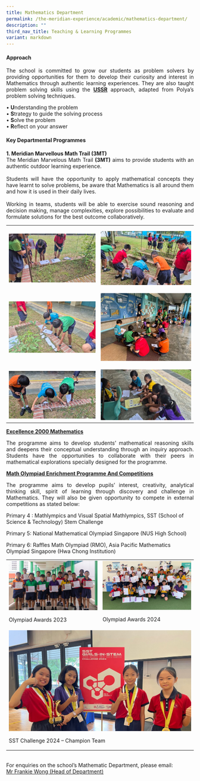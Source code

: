 ```yaml
---
title: Mathematics Department
permalink: /the-meridian-experience/academic/mathematics-department/
description: ""
third_nav_title: Teaching & Learning Programmes
variant: markdown
---
```

<h4>Approach</h4>
<p align="justify">The school is committed to grow our students as problem solvers by providing
opportunities for them to develop their curiosity and interest in Mathematics
through authentic learning experiences. They are also taught problem solving
skills using the <strong><u>USSR</u></strong> approach, adapted from Polya’s
problem solving techniques.</p>

• <strong>U</strong>nderstanding the problem<br>
• <strong>S</strong>trategy to guide the solving process<br>
• <strong>S</strong>olve the problem<br>
• <strong>R</strong>eflect on your answer<br>


<h4>Key Departmental Programmes</h4>

<p align="justify"><strong>1. Meridian Marvellous Math Trail (3MT)</strong><br>The Meridian Marvelous Math Trail <strong>(3MT)</strong> aims to provide
students with an authentic outdoor learning experience.<br><br>
Students will have the opportunity to apply mathematical concepts they
have learnt to solve problems, be aware that Mathematics is all around
them and how it is used in their daily lives.<br><br>
Working in teams, students will be able to exercise sound reasoning and
decision making, manage complexities, explore possibilities to evaluate
and formulate solutions for the best outcome collaboratively.</p>
<table style="minWidth: 50px">
<colgroup>
<col>
<col>
</colgroup>
<tbody>
<tr>
<td rowspan="1" colspan="1">
<p></p>
<div class="isomer-image-wrapper">
<img style="width: 100%" height="auto" width="100%" alt="" src="/images/2025MA_1.jpg">
</div>
</td>
<td rowspan="1" colspan="1">
<p></p>
<div class="isomer-image-wrapper">
<img style="width: 100%" height="auto" width="100%" alt="" src="/images/2025MA_2.jpg">
</div>
</td>
</tr>
<tr>
<td rowspan="1" colspan="1">
<p></p>
<div class="isomer-image-wrapper">
<img style="width: 100%" height="auto" width="100%" alt="" src="/images/2025MA_3.jpg">
</div>
</td>
<td rowspan="1" colspan="1">
<p></p>
<div class="isomer-image-wrapper">
<img style="width: 100%" height="auto" width="100%" alt="" src="/images/2025MA_4.jpg">
</div>
</td>
</tr>
<tr>
<td rowspan="1" colspan="1">
<p></p>
<div class="isomer-image-wrapper">
<img style="width: 100%" height="auto" width="100%" alt="" src="/images/2025MA_5.jpg">
</div>
</td>
<td rowspan="1" colspan="1">
<p></p>
<div class="isomer-image-wrapper">
<img style="width: 100%" height="auto" width="100%" alt="" src="/images/2025MA_6.jpg">
</div>
</td>
</tr>
</tbody>
</table>
<p><strong><u>Excellence 2000 Mathematics</u></strong>
</p>
<p align="justify">The programme aims to develop students’ mathematical reasoning skills
and deepens their conceptual understanding through an inquiry approach.
Students have the opportunities to collaborate with their peers in mathematical
explorations specially designed for the programme.</p>
<p></p>
<p><strong><u>Math Olympiad Enrichment Programme And Competitions</u></strong>
</p>
<p align="justify">The programme aims to develop pupils’ interest, creativity, analytical
thinking skill, spirit of learning through discovery and challenge in Mathematics.
They will also be given opportunity to compete in external competitions
as stated below:</p>
<p>Primary 4 : Mathlympics and Visual Spatial Mathlympics, SST (School of
Science &amp; Technology) Stem Challenge</p>
<p>Primary 5: National Mathematical Olympiad Singapore (NUS High School)</p>
<p>Primary 6: Raffles Math Olympiad (RMO), Asia Pacific Mathematics Olympiad
Singapore (Hwa Chong Institution)</p>
<table style="minWidth: 50px">
<colgroup>
<col>
<col>
</colgroup>
<tbody>
<tr>
<td rowspan="1" colspan="1">
<div class="isomer-image-wrapper">
<img style="width: 100%" height="auto" width="100%" alt="" src="/images/2025MA_8.jpg">
</div>
<p></p>
<p>Olympiad Awards 2023</p>
</td>
<td rowspan="1" colspan="1">
<div class="isomer-image-wrapper">
<img style="width: 100%" height="auto" width="100%" alt="" src="/images/2025MA_9.jpg">
</div>
<p>Olympiad Awards 2024</p>
</td>
</tr>
<tr>
<td rowspan="1" colspan="2">
<div class="isomer-image-wrapper">
<img style="width: 100%" height="auto" width="100%" alt="" src="/images/2025MA_10.jpg">
</div>
<p>SST Challenge 2024 – Champion Team</p>
</td>
</tr>
</tbody>
</table>
<p>
<br>For enquiries on the school’s Mathematic Department, please email:
<br><a href="mailto:wong_hoe_shyan@moe.edu.sg" rel="noopener noreferrer nofollow" target="_blank">Mr Frankie Wong (Head of Department)</a>
</p>